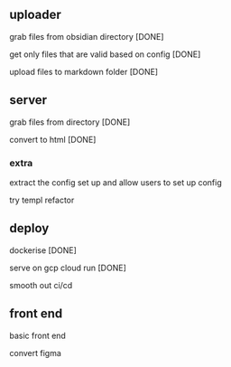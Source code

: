 ## uploader 
grab files from obsidian directory [DONE]

get only files that are valid based on config [DONE]

upload files to markdown folder [DONE] 
 
## server
grab files from directory [DONE]

convert to html [DONE]

### extra

extract the config set up and allow users to set up config

try templ refactor

## deploy 

dockerise [DONE]

serve on gcp cloud run [DONE]

smooth out ci/cd

## front end

basic front end

convert figma
